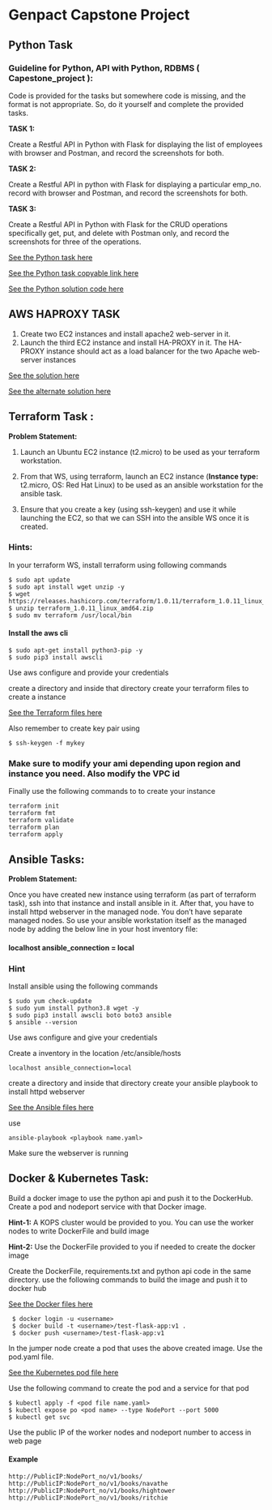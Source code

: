 # Genpact Capstone Project

## Python Task

### Guideline for Python, API with Python, RDBMS ( Capestone_project ):

Code is provided for the tasks but somewhere code is missing, and the format is not appropriate. So, do it yourself and complete the provided tasks.

**TASK 1:** 

Create a Restful API in Python with Flask for displaying the list of employees with browser and Postman, and record the screenshots for both.

**TASK 2:** 

Create a Restful API in python with Flask for displaying a particular emp_no. record with browser and Postman, and record the screenshots for both.

**TASK 3:** 

Create a Restful API in Python with Flask for the CRUD operations specifically get, put, and delete with Postman only, and record the screenshots for three of the operations.

<a href="https://github.com/cloudthat-devops/genpact_capstone_batch1/blob/main/Python/Python_readme.pdf">See the Python task here</a>

<a href="https://github.com/cloudthat-devops/genpact_capstone_batch1/blob/main/Readme_python.md">See the Python task copyable link here</a>

<a href="https://github.com/cloudthat-devops/genpact_capstone_batch1/blob/main/Python/api.py">See the Python solution code here</a>

## AWS HAPROXY TASK

1. Create two EC2 instances and install apache2 web-server in it.
2. Launch the third EC2 instance and install HA-PROXY in it. The HA-PROXY instance should act as a load balancer for the two Apache web-server instances

<a href="https://github.com/cloudthat-devops/genpact_capstone_batch1/blob/main/AWS_HAPROXY/AWS%20Hands%20on%20Lab-Hproxy.pdf">See the solution here</a>

<a href="https://github.com/cloudthat-devops/genpact_capstone_batch1/blob/main/AWS_HAPROXY/haproxy_lab_notes.md">See the alternate solution here</a>

## Terraform Task :

**Problem Statement:** 

1. Launch an Ubuntu EC2 instance (t2.micro) to be used as your terraform workstation.

2. From that WS, using terraform, launch an EC2 instance (**Instance type:** t2.micro, OS: Red Hat Linux) to be used as an ansible workstation for the ansible task.

3. Ensure that you create a key (using ssh-keygen) and use it while launching the EC2, so that we can SSH into the ansible WS once it is created. 

### Hints: 
In your terraform WS, install terraform using following commands
```
$ sudo apt update
$ sudo apt install wget unzip -y
$ wget https://releases.hashicorp.com/terraform/1.0.11/terraform_1.0.11_linux_amd64.zip
$ unzip terraform_1.0.11_linux_amd64.zip
$ sudo mv terraform /usr/local/bin
```

#### Install the aws cli

```
$ sudo apt-get install python3-pip -y
$ sudo pip3 install awscli 
```

Use aws configure and provide your credentials

create a directory and inside that directory create your terraform files to create a instance

<a href="https://github.com/cloudthat-devops/genpact_capstone_batch1/tree/main/terraform">See the Terraform files here</a>

Also remember to create key pair using 

```
$ ssh-keygen -f mykey
```

### Make sure to modify your ami depending upon region and instance you need. Also modify the VPC id

Finally use the following commands to to create your instance

```
terraform init
terraform fmt
terraform validate
terraform plan 
terraform apply 
```

## Ansible Tasks:
**Problem Statement:**

Once you have created new instance using terraform (as part of terraform task), ssh into that instance and install ansible in it. After that, you have to install httpd webserver in the managed node. You don’t have separate managed nodes.
So use your ansible workstation itself as the managed node by adding the below line in your host inventory file:
#### localhost ansible_connection = local 

### Hint
Install ansible using the following commands
```
$ sudo yum check-update
$ sudo yum install python3.8 wget -y
$ sudo pip3 install awscli boto boto3 ansible
$ ansible --version
```
Use aws configure and give your credentials

Create a inventory in the location /etc/ansible/hosts
```
localhost ansible_connection=local 
```
create a directory and inside that directory create your ansible playbook to install httpd webserver

<a href="https://github.com/cloudthat-devops/genpact_capstone_batch1/tree/main/ansible">See the Ansible files here</a>

use

```
ansible-playbook <playbook name.yaml> 
```  
Make sure the webserver is running
  
## Docker & Kubernetes Task:
Build a docker image to use the python api and push it to the DockerHub. Create a pod and nodeport service with that Docker image.
  
**Hint-1:** A KOPS cluster would be provided to you. You can use the worker nodes to write DockerFile and build image

**Hint-2:** Use the DockerFile provided to you if needed to create the docker image
 
Create the DockerFile, requirements.txt and python api code in the same directory. use the following commands to build the image and push it to docker hub
  
<a href="https://github.com/cloudthat-devops/genpact_capstone_batch1/tree/main/Docker">See the Docker files here</a>
  
 ``` 
  $ docker login -u <username> 
  $ docker build -t <username>/test-flask-app:v1 . 
  $ docker push <username>/test-flask-app:v1 
```

In the jumper node create a pod that uses the above created image. Use the pod.yaml file.
  
<a href="https://github.com/cloudthat-devops/genpact_capstone_batch1/tree/main/kubernetes">See the Kubernetes pod file here</a>
  
Use the following command to create the pod and a service for that pod

```
$ kubectl apply -f <pod file name.yaml>
$ kubectl expose po <pod name> --type NodePort --port 5000
$ kubectl get svc
```
Use the public IP of the worker nodes and nodeport number to access in web page

#### Example
```
http://PublicIP:NodePort_no/v1/books/
http://PublicIP:NodePort_no/v1/books/navathe
http://PublicIP:NodePort_no/v1/books/hightower
http://PublicIP:NodePort_no/v1/books/ritchie
```
